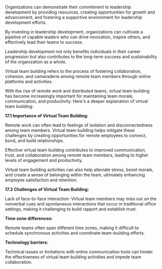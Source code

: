 Organizations can demonstrate their commitment to leadership development by providing resources, creating opportunities for growth and advancement, and fostering a supportive environment for leadership development efforts.

By investing in leadership development, organizations can cultivate a pipeline of capable leaders who can drive innovation, inspire others, and effectively lead their teams to success. 

Leadership development not only benefits individuals in their career progression but also contributes to the long-term success and sustainability of the organization as a whole.

Virtual team building refers to the process of fostering collaboration, cohesion, and camaraderie among remote team members through online platforms and activities.

With the rise of remote work and distributed teams, virtual team building has become increasingly important for maintaining team morale, communication, and productivity. Here's a deeper explanation of virtual team building:

**17.1 Importance of Virtual Team Building:**

Remote work can often lead to feelings of isolation and disconnectedness among team members. Virtual team building helps mitigate these challenges by creating opportunities for remote employees to connect, bond, and build relationships.

Effective virtual team building contributes to improved communication, trust, and collaboration among remote team members, leading to higher levels of engagement and productivity.

Virtual team building activities can also help alleviate stress, boost morale, and create a sense of belonging within the team, ultimately enhancing employee satisfaction and retention.

**17.2 Challenges of Virtual Team Building:**

Lack of face-to-face interaction: Virtual team members may miss out on the nonverbal cues and spontaneous interactions that occur in traditional office settings, making it challenging to build rapport and establish trust.

**Time zone differences:** 

Remote teams often span different time zones, making it difficult to schedule synchronous activities and coordinate team-building efforts.

**Technology barriers:**

 Technical issues or limitations with online communication tools can hinder the effectiveness of virtual team building activities and impede team collaboration.

